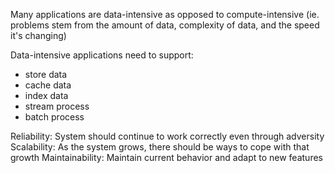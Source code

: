 Many applications are data-intensive as opposed to compute-intensive (ie. problems stem from the amount of data, complexity of data, and the speed it's changing)

Data-intensive applications need to support:
- store data
- cache data
- index data
- stream process
- batch process

Reliability: System should continue to work correctly even through adversity
Scalability: As the system grows, there should be ways to cope with that growth
Maintainability: Maintain current behavior and adapt to new features